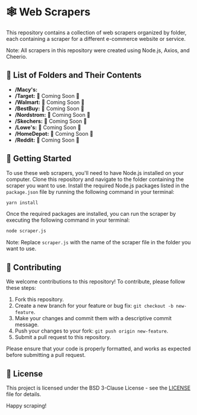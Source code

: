 # 🕸️ Web Scrapers

This repository contains a collection of web scrapers organized by folder, each containing a scraper for a different e-commerce website or service.

Note: All scrapers in this repository were created using Node.js, Axios, and Cheerio.

## 📂 List of Folders and Their Contents

- **/Macy's:**
- **/Target:** 🚧 Coming Soon 🚧
- **/Walmart:** 🚧 Coming Soon 🚧
- **/BestBuy:** 🚧 Coming Soon 🚧
- **/Nordstrom:** 🚧 Coming Soon 🚧
- **/Skechers:** 🚧 Coming Soon 🚧
- **/Lowe's:** 🚧 Coming Soon 🚧
- **/HomeDepot:** 🚧 Coming Soon 🚧
- **/Reddit:** 🚧 Coming Soon 🚧

## 🚀 Getting Started

To use these web scrapers, you'll need to have Node.js installed on your computer. Clone this repository and navigate to the folder containing the scraper you want to use. Install the required Node.js packages listed in the `package.json` file by running the following command in your terminal:

```sh
yarn install
```


Once the required packages are installed, you can run the scraper by executing the following command in your terminal:

```sh
node scraper.js
```


Note: Replace `scraper.js` with the name of the scraper file in the folder you want to use.

## 🤝 Contributing

We welcome contributions to this repository! To contribute, please follow these steps:

1. Fork this repository.
2. Create a new branch for your feature or bug fix: `git checkout -b new-feature`.
3. Make your changes and commit them with a descriptive commit message.
4. Push your changes to your fork: `git push origin new-feature`.
5. Submit a pull request to this repository.

Please ensure that your code is properly formatted, and works as expected before submitting a pull request.

## 📄 License

This project is licensed under the BSD 3-Clause License - see the [LICENSE](LICENSE) file for details.

Happy scraping!
